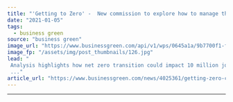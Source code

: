```yaml
---
title: "'Getting to Zero' -  New commission to explore how to manage threat to carbon intensive jobs"
date: "2021-01-05"
tags: 
  - business green
source: "business green"
image_url: "https://www.businessgreen.com/api/v1/wps/0645a1a/9b7700f1-fafb-4615-ba7a-c77849ac333c/6/Drax-maintenance-185x114.jpg"
image_fp: "/assets/img/post_thumbnails/126.jpg"
lead: "
 Analysis highlights how net zero transition could impact 10 million jobs in carbon intensive industries
 ..."
article_url: "https://www.businessgreen.com/news/4025361/getting-zero-commission-explore-manage-threat-carbon-intensive-jobs"
---
```


---
